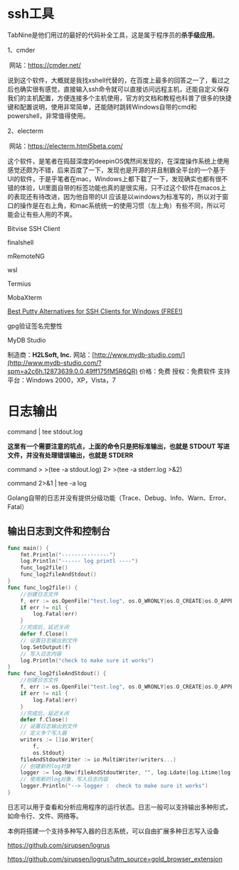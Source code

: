 # ssh工具

TabNine是他们用过的最好的代码补全工具，这是属于程序员的**杀手级应用**。 

 1、cmder   

​    网站：https://cmder.net/

​    说到这个软件，大概就是我找xshell代替的，在百度上最多的回答之一了，看过之后也确实很有感觉，直接输入ssh命令就可以直接访问远程主机，还能自定义保存我们的主机配置，方便连接多个主机使用，官方的文档和教程也科普了很多的快捷键和配置说明，使用非常简单，还能随时跳转Windows自带的cmd和powershell，非常值得使用。

  2、electerm 

​    网站：https://electerm.html5beta.com/

​    这个软件，是笔者在捣鼓深度的deepinOS偶然间发现的，在深度操作系统上使用感觉还颇为不错，后来百度了一下，发现也是开源的并且制霸全平台的一个基于UI的软件，于是乎笔者在mac，Windows上都下载了一下，发现确实也都有很不错的体验，UI里面自带的标签功能也真的是很实用，只不过这个软件在macos上的表现还有待改进，因为他自带的UI 应该是以windows为标准写的，所以对于窗口的操作是在右上角，和mac系统统一的使用习惯（左上角）有些不同，所以可能会让有些人用的不爽。





Bitvise SSH Client

finalshell

mRemoteNG 

wsl

Termius

MobaXterm

[Best Putty Alternatives for SSH Clients for Windows (FREE!)](https://www.pcwdld.com/best-alternatives-to-putty) 



gpg验证签名完整性



MyDB Studio

制造商：**H2LSoft, Inc.**
网站：[http://www.mydb-studio.com/](http://www.mydb-studio.com/?spm=a2c6h.12873639.0.0.49ff175fM5R6QR)
价格：免费
授权：免费软件
支持平台：Windows 2000，XP，Vista，7





# 日志输出



command  | tee stdout.log

**这里有一个需要注意的坑点，上面的命令只是把标准输出，也就是 STDOUT 写进文件，并没有处理错误输出，也就是 STDERR** 

command > >(tee -a stdout.log) 2> >(tee -a stderr.log >&2)

command  2>&1 | tee -a log

Golang自带的日志并没有提供分级功能（Trace、Debug、Info、Warn、Error、Fatal）





## 输出日志到文件和控制台

```go
func main() {
    fmt.Println("---------------")
    log.Println("------ log printl ----")
    func_log2file()
    func_log2fileAndStdout()
}
func func_log2file() {
    //创建日志文件
    f, err := os.OpenFile("test.log", os.O_WRONLY|os.O_CREATE|os.O_APPEND, 0644)
    if err != nil {
        log.Fatal(err)
    }
    //完成后，延迟关闭
    defer f.Close()
    // 设置日志输出到文件
    log.SetOutput(f)
    // 写入日志内容
    log.Println("check to make sure it works")
}
func func_log2fileAndStdout() {
    //创建日志文件
    f, err := os.OpenFile("test.log", os.O_WRONLY|os.O_CREATE|os.O_APPEND, 0644)
    if err != nil {
        log.Fatal(err)
    }
    //完成后，延迟关闭
    defer f.Close()
    // 设置日志输出到文件
    // 定义多个写入器
    writers := []io.Writer{
        f,
        os.Stdout}
    fileAndStdoutWriter := io.MultiWriter(writers...)
    // 创建新的log对象
    logger := log.New(fileAndStdoutWriter, "", log.Ldate|log.Ltime|log.Lshortfile)
    // 使用新的log对象，写入日志内容
    logger.Println("--> logger :  check to make sure it works")
}
```







日志可以用于查看和分析应用程序的运行状态。日志一般可以支持输出多种形式，如命令行、文件、网络等。

本例将搭建一个支持多种写入器的日志系统，可以自由扩展多种日志写入设备













https://github.com/sirupsen/logrus

https://github.com/sirupsen/logrus?utm_source=gold_browser_extension





















